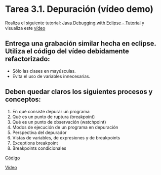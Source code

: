 # Tarea 3.1. Depuración (vídeo demo)

Realiza el siguiente tutorial: [Java Debugging with Eclipse - Tutorial](https://www.vogella.com/tutorials/EclipseDebugging/article.html) y visualiza este [vídeo](https://youtu.be/RD2GD1Gx4LQ)

## Entrega una grabación similar hecha en eclipse. Utiliza el código del vídeo debidamente refactorizado:

- Sólo las clases en mayúsculas.
- Evita el uso de variables innecesarias.

## Deben quedar claros los siguientes procesos y conceptos:

1. En qué consiste depurar un programa
1. Qué es un punto de ruptura (breakpoint)
1. Qué es un punto de observación (watchpoint)
1. Modos de ejecución de un programa en depuración
1. Perspectiva del depurador
1. Vistas de variables, de expresiones y de breakpoints
1. Exceptions breakpoint
1. Breakpoints condicionales

[Código](./Video.java)

[Vídeo](https://www.youtube.com/watch?v=LxNgwM1PDIE)